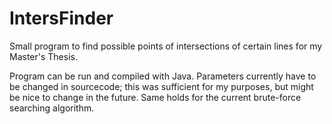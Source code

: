 # IntersFinder

Small program to find possible points of intersections of certain lines for my Master's Thesis.

Program can be run and compiled with Java. Parameters currently have to be changed in sourcecode; this was sufficient for my purposes, but might be nice to change in the future. Same holds for the current brute-force searching algorithm.
